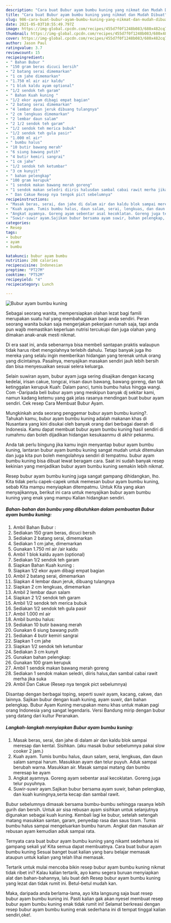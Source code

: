 ```yaml
---
description: "Cara buat Bubur ayam bumbu kuning yang nikmat dan Mudah Dibuat"
title: "Cara buat Bubur ayam bumbu kuning yang nikmat dan Mudah Dibuat"
slug: 986-cara-buat-bubur-ayam-bumbu-kuning-yang-nikmat-dan-mudah-dibuat
date: 2021-05-03T10:55:49.797Z
image: https://img-global.cpcdn.com/recipes/455d7f0f1248b083/680x482cq70/bubur-ayam-bumbu-kuning-foto-resep-utama.jpg
thumbnail: https://img-global.cpcdn.com/recipes/455d7f0f1248b083/680x482cq70/bubur-ayam-bumbu-kuning-foto-resep-utama.jpg
cover: https://img-global.cpcdn.com/recipes/455d7f0f1248b083/680x482cq70/bubur-ayam-bumbu-kuning-foto-resep-utama.jpg
author: Jason Paul
ratingvalue: 3.7
reviewcount: 15
recipeingredient:
- " Bahan Bubur "
- "150 gram beras dicuci bersih"
- "2 batang serai dimemarkan"
- "1 cm jahe dimemarkan"
- "1.750 ml air air kaldu"
- "1 blok kaldu ayam optional"
- "1/2 sendok teh garam"
- " Bahan Kuah kuning "
- "1/2 ekor ayam dibagi empat bagian"
- "2 batang serai dimemarkan"
- "4 lembar daun jeruk dibuang tulangnya"
- "2 cm lengkuas dimemarkan"
- "2 lembar daun salam"
- "2 1/2 sendok teh garam"
- "1/2 sendok teh merica bubuk"
- "1/2 sendok teh gula pasir"
- "1.000 ml air"
- " bumbu halus"
- "10 butir bawang merah"
- "6 siung bawang putih"
- "4 butir kemiri sangrai"
- "1 cm jahe"
- "1/2 sendok teh ketumbar"
- "3 cm kunyit"
- " bahan pelengkap"
- "100 gram kerupuk"
- "1 sendok makan bawang merah goreng"
- "1 sendok makan seledri diiris halusdan sambal cabai rawit merha jika suka"
- " Dan Cakue Resep nya tengok pict sebelumnya"
recipeinstructions:
- "Masak beras, serai, dan jahe di dalam air dan kaldu blok sampai meresap dan kental. Sisihkan. (aku masak bubur sebelumnya pakai slow cooker 2 jam.)"
- "Kuah ayam. Tumis bumbu halus, daun salam, serai, lengkuas, dan daun salam sampai harum. Masukkan ayam dan telur puyuh. Aduk sampai berubah warna. Masukkan air. Masak sampai matang dan bumbu meresap ke ayam"
- "Angkat ayamnya. Goreng ayam sebentar asal kecoklatan. Goreng juga telur puyuhnya."
- "Suwir-suwir ayam.Sajikan bubur bersama ayam suwir, bahan pelengkap, dan kuah kuningnya,serta kecap dan sambal rawit."
categories:
- Resep
tags:
- bubur
- ayam
- bumbu

katakunci: bubur ayam bumbu 
nutrition: 208 calories
recipecuisine: Indonesian
preptime: "PT27M"
cooktime: "PT52M"
recipeyield: "4"
recipecategory: Lunch

---
```



![Bubur ayam bumbu kuning](https://img-global.cpcdn.com/recipes/455d7f0f1248b083/680x482cq70/bubur-ayam-bumbu-kuning-foto-resep-utama.jpg)

Sebagai seorang wanita, mempersiapkan olahan lezat bagi famili merupakan suatu hal yang membahagiakan bagi anda sendiri. Peran seorang  wanita bukan saja mengerjakan pekerjaan rumah saja, tapi anda pun wajib memastikan keperluan nutrisi tercukupi dan juga olahan yang dimakan anak-anak mesti nikmat.

Di era  saat ini, anda sebenarnya bisa membeli santapan praktis walaupun tidak harus ribet mengolahnya terlebih dahulu. Tetapi banyak juga lho mereka yang selalu ingin memberikan hidangan yang terenak untuk orang yang dicintainya. Pasalnya, menyajikan masakan sendiri jauh lebih bersih dan bisa menyesuaikan sesuai selera keluarga. 

Selain suwiran ayam, bubur ayam juga sering disajikan dengan kacang kedelai, irisan cakue, tongcai, irisan daun bawang, bawang goreng, dan tak ketinggalan kerupuk Kuah: Dalam panci, tumis bumbu halus hingga wangi. Com -Daripada beli bubur ayam yang meskipun banyak dj sekitar kami, namun kadang ketemu yang gak jelas rasanya mendingan buat bubur ayam sendiri. Cek resep Cara Membuat Bubur Ayam.

Mungkinkah anda seorang penggemar bubur ayam bumbu kuning?. Tahukah kamu, bubur ayam bumbu kuning adalah makanan khas di Nusantara yang kini disukai oleh banyak orang dari berbagai daerah di Indonesia. Kamu dapat membuat bubur ayam bumbu kuning hasil sendiri di rumahmu dan boleh dijadikan hidangan kesukaanmu di akhir pekanmu.

Anda tak perlu bingung jika kamu ingin menyantap bubur ayam bumbu kuning, lantaran bubur ayam bumbu kuning sangat mudah untuk ditemukan dan juga kita pun boleh mengolahnya sendiri di tempatmu. bubur ayam bumbu kuning bisa dibuat lewat beragam cara. Saat ini sudah banyak resep kekinian yang menjadikan bubur ayam bumbu kuning semakin lebih nikmat.

Resep bubur ayam bumbu kuning juga sangat gampang dihidangkan, lho. Kita tidak perlu capek-capek untuk memesan bubur ayam bumbu kuning, sebab Kita mampu menyiapkan ditempatmu. Untuk Kita yang akan menyajikannya, berikut ini cara untuk menyajikan bubur ayam bumbu kuning yang enak yang mampu Kalian hidangkan sendiri.

<!--inarticleads1-->

##### Bahan-bahan dan bumbu yang dibutuhkan dalam pembuatan Bubur ayam bumbu kuning:

1. Ambil  Bahan Bubur :
1. Sediakan 150 gram beras, dicuci bersih
1. Sediakan 2 batang serai, dimemarkan
1. Sediakan 1 cm jahe, dimemarkan
1. Gunakan 1.750 ml air /air kaldu
1. Ambil 1 blok kaldu ayam (optional)
1. Sediakan 1/2 sendok teh garam
1. Siapkan  Bahan Kuah kuning :
1. Siapkan 1/2 ekor ayam dibagi empat bagian
1. Ambil 2 batang serai, dimemarkan
1. Siapkan 4 lembar daun jeruk, dibuang tulangnya
1. Siapkan 2 cm lengkuas, dimemarkan
1. Ambil 2 lembar daun salam
1. Siapkan 2 1/2 sendok teh garam
1. Ambil 1/2 sendok teh merica bubuk
1. Sediakan 1/2 sendok teh gula pasir
1. Ambil 1.000 ml air
1. Ambil  bumbu halus:
1. Sediakan 10 butir bawang merah
1. Gunakan 6 siung bawang putih
1. Sediakan 4 butir kemiri sangrai
1. Siapkan 1 cm jahe
1. Siapkan 1/2 sendok teh ketumbar
1. Sediakan 3 cm kunyit
1. Gunakan  bahan pelengkap:
1. Gunakan 100 gram kerupuk
1. Ambil 1 sendok makan bawang merah goreng
1. Sediakan 1 sendok makan seledri, diiris halus,dan sambal cabai rawit merha jika suka
1. Ambil  Dan Cakue (Resep nya tengok pict sebelumnya)


Disantap dengan berbagai toping, seperti suwir ayam, kacang, cakwe, dan lainnya. Sajikan bubur dengan kuah kuning, ayam suwir, dan bahan pelengkap. Bubur Ayam Kuning merupakan menu khas untuk makan pagi orang Indonesia yang sangat legendaris. Versi Bandung mirip dengan bubur yang datang dari kultur Peranakan. 

<!--inarticleads2-->

##### Langkah-langkah menyiapkan Bubur ayam bumbu kuning:

1. Masak beras, serai, dan jahe di dalam air dan kaldu blok sampai meresap dan kental. Sisihkan. (aku masak bubur sebelumnya pakai slow cooker 2 jam.)
1. Kuah ayam. Tumis bumbu halus, daun salam, serai, lengkuas, dan daun salam sampai harum. Masukkan ayam dan telur puyuh. Aduk sampai berubah warna. Masukkan air. Masak sampai matang dan bumbu meresap ke ayam
1. Angkat ayamnya. Goreng ayam sebentar asal kecoklatan. Goreng juga telur puyuhnya.
1. Suwir-suwir ayam.Sajikan bubur bersama ayam suwir, bahan pelengkap, dan kuah kuningnya,serta kecap dan sambal rawit.


Bubur sebelumnya dimasak bersama bumbu-bumbu sehingga rasanya lebih gurih dan bersih. Untuk air sisa rebusan ayam sisihkan untuk selanjutnya digunakan sebagai kuah kuning. Kembali lagi ke bubur, setelah setengah matang masukkan santan, garam, penyedap rasa dan saus tiram. Tumis bumbu halus sampai mengeluarkan bumbu harum. Angkat dan masukan air rebusan ayam kemudian aduk sampai rata. 

Ternyata cara buat bubur ayam bumbu kuning yang nikamt sederhana ini gampang sekali ya! Kita semua dapat membuatnya. Cara buat bubur ayam bumbu kuning Sesuai banget buat kalian yang baru belajar memasak ataupun untuk kalian yang telah lihai memasak.

Tertarik untuk mulai mencoba bikin resep bubur ayam bumbu kuning nikmat tidak ribet ini? Kalau kalian tertarik, ayo kamu segera buruan menyiapkan alat dan bahan-bahannya, lalu buat deh Resep bubur ayam bumbu kuning yang lezat dan tidak rumit ini. Betul-betul mudah kan. 

Maka, daripada anda berlama-lama, ayo kita langsung saja buat resep bubur ayam bumbu kuning ini. Pasti kalian gak akan nyesel membuat resep bubur ayam bumbu kuning enak tidak rumit ini! Selamat berkreasi dengan resep bubur ayam bumbu kuning enak sederhana ini di tempat tinggal kalian sendiri,oke!.

